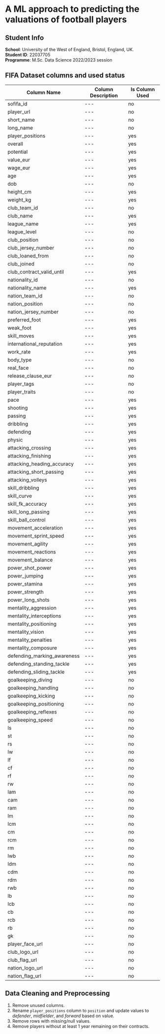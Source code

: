 # A ML approach to predicting the valuations of football players

## Student Info

**School**: University of the West of England, Bristol, England, UK.  
**Student ID**: 22037705  
**Programme**: M.Sc. Data Science 2022/2023 session

## FIFA Dataset columns and used status

| Column Name                 | Column Description | Is Column Used |
| --------------------------- | ------------------ | -------------- |
| sofifa_id                   | ---                | no             |
| player_url                  | ---                | no             |
| short_name                  | ---                | no             |
| long_name                   | ---                | no             |
| player_positions            | ---                | yes            |
| overall                     | ---                | yes            |
| potential                   | ---                | yes            |
| value_eur                   | ---                | yes            |
| wage_eur                    | ---                | yes            |
| age                         | ---                | yes            |
| dob                         | ---                | no             |
| height_cm                   | ---                | yes            |
| weight_kg                   | ---                | yes            |
| club_team_id                | ---                | no             |
| club_name                   | ---                | yes            |
| league_name                 | ---                | yes            |
| league_level                | ---                | no             |
| club_position               | ---                | no             |
| club_jersey_number          | ---                | no             |
| club_loaned_from            | ---                | no             |
| club_joined                 | ---                | no             |
| club_contract_valid_until   | ---                | yes            |
| nationality_id              | ---                | no             |
| nationality_name            | ---                | yes            |
| nation_team_id              | ---                | no             |
| nation_position             | ---                | no             |
| nation_jersey_number        | ---                | no             |
| preferred_foot              | ---                | yes            |
| weak_foot                   | ---                | yes            |
| skill_moves                 | ---                | yes            |
| international_reputation    | ---                | yes            |
| work_rate                   | ---                | yes            |
| body_type                   | ---                | no             |
| real_face                   | ---                | no             |
| release_clause_eur          | ---                | no             |
| player_tags                 | ---                | no             |
| player_traits               | ---                | no             |
| pace                        | ---                | yes            |
| shooting                    | ---                | yes            |
| passing                     | ---                | yes            |
| dribbling                   | ---                | yes            |
| defending                   | ---                | yes            |
| physic                      | ---                | yes            |
| attacking_crossing          | ---                | yes            |
| attacking_finishing         | ---                | yes            |
| attacking_heading_accuracy  | ---                | yes            |
| attacking_short_passing     | ---                | yes            |
| attacking_volleys           | ---                | yes            |
| skill_dribbling             | ---                | yes            |
| skill_curve                 | ---                | yes            |
| skill_fk_accuracy           | ---                | yes            |
| skill_long_passing          | ---                | yes            |
| skill_ball_control          | ---                | yes            |
| movement_acceleration       | ---                | yes            |
| movement_sprint_speed       | ---                | yes            |
| movement_agility            | ---                | yes            |
| movement_reactions          | ---                | yes            |
| movement_balance            | ---                | yes            |
| power_shot_power            | ---                | yes            |
| power_jumping               | ---                | yes            |
| power_stamina               | ---                | yes            |
| power_strength              | ---                | yes            |
| power_long_shots            | ---                | yes            |
| mentality_aggression        | ---                | yes            |
| mentality_interceptions     | ---                | yes            |
| mentality_positioning       | ---                | yes            |
| mentality_vision            | ---                | yes            |
| mentality_penalties         | ---                | yes            |
| mentality_composure         | ---                | yes            |
| defending_marking_awareness | ---                | yes            |
| defending_standing_tackle   | ---                | yes            |
| defending_sliding_tackle    | ---                | yes            |
| goalkeeping_diving          | ---                | no             |
| goalkeeping_handling        | ---                | no             |
| goalkeeping_kicking         | ---                | no             |
| goalkeeping_positioning     | ---                | no             |
| goalkeeping_reflexes        | ---                | no             |
| goalkeeping_speed           | ---                | no             |
| ls                          | ---                | no             |
| st                          | ---                | no             |
| rs                          | ---                | no             |
| lw                          | ---                | no             |
| lf                          | ---                | no             |
| cf                          | ---                | no             |
| rf                          | ---                | no             |
| rw                          | ---                | no             |
| lam                         | ---                | no             |
| cam                         | ---                | no             |
| ram                         | ---                | no             |
| lm                          | ---                | no             |
| lcm                         | ---                | no             |
| cm                          | ---                | no             |
| rcm                         | ---                | no             |
| rm                          | ---                | no             |
| lwb                         | ---                | no             |
| ldm                         | ---                | no             |
| cdm                         | ---                | no             |
| rdm                         | ---                | no             |
| rwb                         | ---                | no             |
| lb                          | ---                | no             |
| lcb                         | ---                | no             |
| cb                          | ---                | no             |
| rcb                         | ---                | no             |
| rb                          | ---                | no             |
| gk                          | ---                | no             |
| player_face_url             | ---                | no             |
| club_logo_url               | ---                | no             |
| club_flag_url               | ---                | no             |
| nation_logo_url             | ---                | no             |
| nation_flag_url             | ---                | no             |

## Data Cleaning and Preprocessing

1. Remove unused columns.
2. Rename `player_positions` column to `position` and update values to _defender_, _midfielder_, and _forward_ based on value.
3. Remove rows with missing/null values.
4. Remove players without at least 1 year remaining on their contracts.

